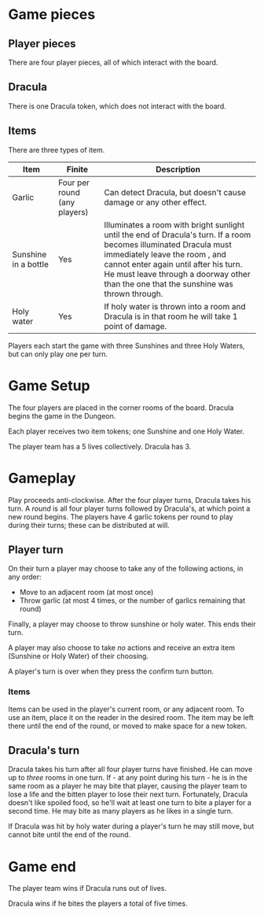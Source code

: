 # Game pieces
## Player pieces
There are four player pieces, all of which interact with the board.

## Dracula
There is one Dracula token, which does not interact with the board.

## Items
There are three types of item. 

| Item                 | Finite                       | Description                                                                                                                                                                                                                                                                            |
| -------------------- | ---------------------------- | -------------------------------------------------------------------------------------------------------------------------------------------------------------------------------------------------------------------------------------------------------------------------------------- |
| Garlic               | Four per round (any players) | Can detect Dracula, but doesn't cause damage or any other effect.                                                                                                                                                                                                                      |
| Sunshine in a bottle | Yes                          | Illuminates a room with bright sunlight until the end of Dracula's turn. If a room becomes illuminated Dracula must immediately leave the room , and cannot enter again until after his turn. He must leave through a doorway other than the one that the sunshine was thrown through. |
| Holy water           | Yes                          | If holy water is thrown into a room and Dracula is in that room he will take 1 point of damage.                                                                                                                                                                                        |

Players each start the game with three Sunshines and three Holy Waters, but can only play one per turn.

# Game Setup
The four players are placed in the corner rooms of the board.
Dracula begins the game in the Dungeon.

Each player receives two item tokens; one Sunshine and one Holy Water.

The player team has a 5 lives collectively.
Dracula has 3.

# Gameplay
Play proceeds anti-clockwise.
After the four player turns, Dracula takes his turn.
A *round* is all four player turns followed by Dracula's, at which point a new round begins.
The players have 4 garlic tokens per round to play during their turns; these can be distributed at will.

## Player turn
On their turn a player may choose to take any of the following actions, in any order:
- Move to an adjacent room (at most once)
- Throw garlic (at most 4 times, or the number of garlics remaining that round)

Finally, a player may choose to throw sunshine or holy water.
This ends their turn.

A player may also choose to take *no* actions and receive an extra item (Sunshine or Holy Water) of their choosing.

A player's turn is over when they press the confirm turn button.

### Items
Items can be used in the player's current room, or any adjacent room.
To use an item, place it on the reader in the desired room.
The item may be left there until the end of the round, or moved to make space for a new token.

## Dracula's turn
Dracula takes his turn after all four player turns have finished.
He can move up to *three* rooms in one turn.
If - at any point during his turn - he is in the same room as a player he may bite that player, causing the player team to lose a life and the bitten player to lose their next turn.
Fortunately, Dracula doesn't like spoiled food, so he'll wait at least one turn to bite a player for a second time.
He may bite as many players as he likes in a single turn.

If Dracula was hit by holy water during a player's turn he may still move, but cannot bite until the end of the round.

# Game end
The player team wins if Dracula runs out of lives.

Dracula wins if he bites the players a total of five times.

